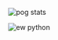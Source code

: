 ![pog stats](https://github-readme-stats.vercel.app/api?username=kendricklamarmusic&show_icons=true&count_private=true&theme=tokyonight&custom_title=Welcome+to+a+new+age)

![ew python](https://github-readme-stats.vercel.app/api/top-langs/?username=kendricklamarmusic&layout=compact&theme=tokyonight&count_private=true&show_icons=true)
